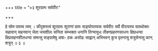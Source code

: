 +++
title = "०३ शूरग्रामः सर्ववीरः"

+++

हे सोम पवस्व त्वम् । कीदृशस्त्वं शूरग्रामः शूराणां ग्रामः सङ्घोयस्यसः सर्ववीरः सर्वे वीरायस्य सतथोक्तः सहावान् सहनवान् जेता जयशीलः सनिता सम्भक्ता धनानि तिग्मायुधः तीक्ष्णप्रहरणसाधनः क्षिप्रधन्वा क्षिप्रसहनशीलधन्वा समत्सु सङ्ग्रामेषु अषा- ह्ळः असोढः साह्वान् अभिभवन् कुत्र पृतनासु शत्रुसेनासु कान् शत्रून् ॥ ३ ॥
